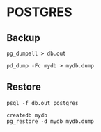 # POSTGRES

## Backup


```
pg_dumpall > db.out
```
```
pd_dump -Fc mydb > mydb.dump
```


## Restore

```
psql -f db.out postgres
```
```
createdb mydb
pg_restore -d mydb mydb.dump
```

